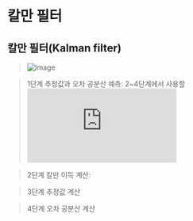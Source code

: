 # 칼만 필터

## 칼만 필터(Kalman filter)

> ![image](https://user-images.githubusercontent.com/65435447/163186886-3b2919df-7a58-4c67-b1e6-b3f53b87d60f.png)

> 1단계
> 추정값과 오차 공분산 예측: 2~4단계에서 사용할 ![equation](http://www.sciweavers.org/tex2img.php?eq=1%2Bsin%28mc%5E2%29&bc=White&fc=Black&im=jpg&fs=12&ff=arev&edit=)

> 2단계
> 칼만 이득 계산: 

> 3단계
> 추정값 계산

> 4단계
> 오차 공분산 계산
